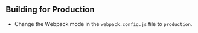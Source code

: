 ## Building for Production
- Change the Webpack mode in the `webpack.config.js` file to `production`.